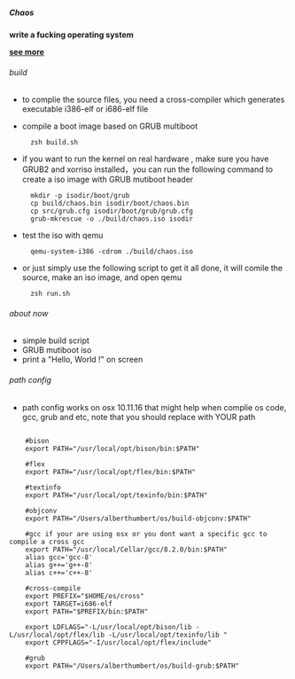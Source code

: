 ##### Chaos

**write a fucking operating system**

**[see more](https://tocreate.app/2018/09/21/OperatingSystem/)**

###### build

* to complie the source files, you need a cross-compiler which generates executable i386-elf or i686-elf file


* compile a boot image based on GRUB multiboot


		zsh build.sh	
		
		
* if you want to run the kernel on real hardware , make sure you have GRUB2 and xorriso installed，you can run the following command to create a iso image with GRUB mutiboot header


		mkdir -p isodir/boot/grub
		cp build/chaos.bin isodir/boot/chaos.bin
		cp src/grub.cfg isodir/boot/grub/grub.cfg	
		grub-mkrescue -o ./build/chaos.iso isodir
		

* test the iso with qemu


		qemu-system-i386 -cdrom ./build/chaos.iso


* or just simply use the following script to get it all done, it will comile the source, make an iso image, and open qemu


		zsh run.sh	
		

###### about now

* simple build script
* GRUB mutiboot iso 
* print a "Hello, World !" on screen




###### path config 

* path config works on osx 10.11.16 that might help when complie os code, gcc, grub and etc, note that you should replace with YOUR path



```
	
	#bison
	export PATH="/usr/local/opt/bison/bin:$PATH"

	#flex
	export PATH="/usr/local/opt/flex/bin:$PATH"

	#textinfo
	export PATH="/usr/local/opt/texinfo/bin:$PATH"

	#objconv
	export PATH="/Users/alberthumbert/os/build-objconv:$PATH"

	#gcc if your are using osx or you dont want a specific gcc to compile a cross gcc
	export PATH="/usr/local/Cellar/gcc/8.2.0/bin:$PATH"
	alias gcc='gcc-8'
	alias g++='g++-8'
	alias c++='c++-8'

	#cross-compile
	export PREFIX="$HOME/os/cross"
	export TARGET=i686-elf
	export PATH="$PREFIX/bin:$PATH"

	export LDFLAGS="-L/usr/local/opt/bison/lib -L/usr/local/opt/flex/lib -L/usr/local/opt/texinfo/lib "
	export CPPFLAGS="-I/usr/local/opt/flex/include"

	#grub
	export PATH="/Users/alberthumbert/os/build-grub:$PATH"
```